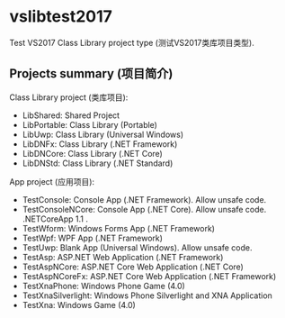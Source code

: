 # vslibtest2017
Test VS2017 Class Library project type (测试VS2017类库项目类型).

## Projects summary (项目简介)

Class Library project (类库项目):
- LibShared: Shared Project
- LibPortable: Class Library (Portable)
- LibUwp: Class Library (Universal Windows)
- LibDNFx: Class Library (.NET Framework)
- LibDNCore: Class Library (.NET Core)
- LibDNStd: Class Library (.NET Standard)

App project (应用项目):

- TestConsole: Console App (.NET Framework). Allow unsafe code.
- TestConsoleNCore: Console App (.NET Core). Allow unsafe code. .NETCoreApp 1.1 .
- TestWform: Windows Forms App (.NET Framework)
- TestWpf: WPF App (.NET Framework)
- TestUwp: Blank App (Universal Windows). Allow unsafe code.
- TestAsp: ASP.NET Web Application (.NET Framework)
- TestAspNCore: ASP.NET Core Web Application (.NET Core)
- TestAspNCoreFx: ASP.NET Core Web Application (.NET Framework)
- TestXnaPhone: Windows Phone Game (4.0)
- TestXnaSilverlight: Windows Phone Silverlight and XNA Application
- TestXna: Windows Game (4.0)
